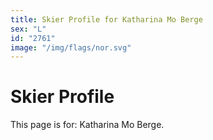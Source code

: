 ```yaml
---
title: Skier Profile for Katharina Mo Berge
sex: "L"
id: "2761"
image: "/img/flags/nor.svg" 
---
```


# Skier Profile

This page is for: Katharina Mo Berge.
    